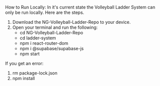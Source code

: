How to Run Locally:
In it's current state the Volleyball Ladder System can only be run locally. Here are the steps.
1. Download the NG-Volleyball-Ladder-Repo to your device.
2. Open your terminal and run the following:
   - cd NG-Volleyball-Ladder-Repo
   - cd ladder-system
   - npm i react-router-dom
   - npm i @supabase/supabase-js
   - npm start

If you get an error:
1. rm package-lock.json
2. npm install